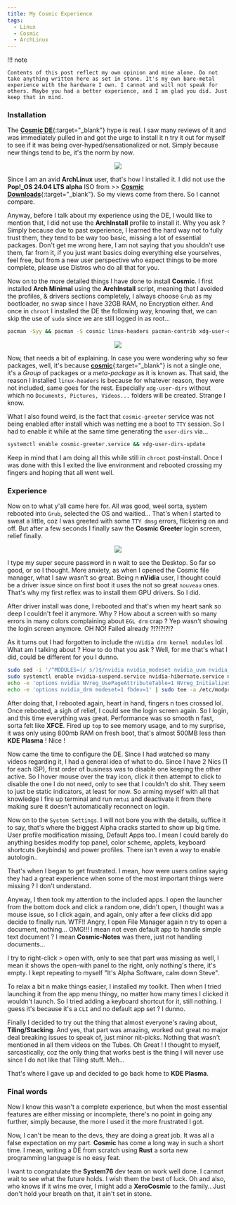 ```yaml
---
title: My Cosmic Experience
tags:
  - Linux
  - Cosmic
  - ArchLinux
---
```

!!! note

    Contents of this post reflect my own opinion and mine alone. Do not take anything written here as set in stone. It's my own bare-metal experience with the hardware I own. I cannot and will not speak for others. Maybe you had a better experience, and I am glad you did. Just keep that in mind.

### Installation

The [**Cosmic DE**](https://xerolinux.xyz/posts/arch-cosmic/){:target="_blank"} hype is real. I saw many reviews of it and was immediately pulled in and got the urge to install it n try it out for myself to see if it was being over-hyped/sensationalized or not. Simply because new things tend to be, it's the norm by now.

<p align="center">
  <img src="https://i.imgur.com/Fvl9uRU.png">
</p>

Since I am an avid **ArchLinux** user, that's how I installed it. I did not use the **Pop!_OS 24.04 LTS alpha** ISO from >> [**Cosmic Downloads**](https://system76.com/cosmic){:target="_blank"}. So my views come from there. So I cannot compare.

Anyway, before I talk about my experience using the DE, I would like to mention that, I did not use the **ArchInstall** profile to install it. Why you ask ? Simply because due to past experience, I learned the hard way not to fully trust them, they tend to be way too basic, missing a lot of essential packages. Don't get me wrong here, I am not saying that you shouldn't use them, far from it, if you just want basics doing everything else yourselves, feel free, but from a new user perspective who expect things to be more complete, please use Distros who do all that for you.

Now on to the more detailed things I have done to install **Cosmic**. I first installed **Arch Minimal** using the **ArchInstall** script, meaning that I avoided the profiles, & drivers sections completely, I always choose `Grub` as my bootloader, no swap since I have 32GB RAM, no Encryption either. And once in `chroot` I installed the DE the following way, knowing that, we can skip the use of `sudo` since we are still logged in as root...

```Bash
pacman -Syy && pacman -S cosmic linux-headers pacman-contrib xdg-user-dirs power-profiles-daemon wayland-protocols wayland-utils
```

<p align="center">
  <img src="https://i.imgur.com/tR8WJJI.png">
</p>

Now, that needs a bit of explaining. In case you were wondering why so few packages, well, it's because [**cosmic**](https://archlinux.org/packages/?sort=&q=cosmic&maintainer=&flagged=){:target="_blank"} is not a single one, it's a *Group* of packages or a *meta-package* as it is known as. That said, the reason I installed `linux-headers` is because for whatever reason, they were not included, same goes for the rest. Especially `xdg-user-dirs` without which no `Documents, Pictures, Videos...` folders will be created. Strange I know.

What I also found weird, is the fact that `cosmic-greeter` service was not being enabled after install which was netting me a boot to `TTY` session. So I had to enable it while at the same time generating the `user-dirs` via...

```Bash
systemctl enable cosmic-greeter.service && xdg-user-dirs-update
```

Keep in mind that I am doing all this while still in `chroot` post-install. Once I was done with this I exited the live environment and rebooted crossing my fingers and hoping that all went well.

### Experience

Now on to what y'all came here for. All was good, weel sorta, system rebooted into `Grub`, selected the OS and waitied... That's when I started to sweat a little, coz I was greeted with some `TTY dmsg` errors, flickering on and off. But after a few seconds I finally saw the **Cosmic Greeter** login screen, relief finally.

<p align="center">
  <img src="https://i.imgur.com/TPjWMjR.png">
</p>

I type my super secure password in n wait to see the Desktop. So far so good, or so I thought. More anxiety, as when I opened the Cosmic file manager, what I saw wasn't so great. Being n **nVidia** user, I thought could be a driver issue since on first boot it uses the not so great `nouveau` ones. That's why my first reflex was to install them GPU drivers. So I did.

After driver install was done, I rebooted and that's when my heart sank so deep I couldn't feel it anymore. Why ? How about a screen with so many errors in many colors complaining about `EGL drm` crap ? Yep wasn't showing the login screen anymore. OH NO! Failed already ?!?!?!?!?

As it turns out I had forgotten to include the `nVidia drm kernel modules` lol. What am I talking about ? How to do that you ask ? Well, for me that's what I did, could be different for you I dunno.

```Bash
sudo sed -i '/^MODULES=(/ s/)$/nvidia nvidia_modeset nvidia_uvm nvidia_drm)/' /etc/mkinitcpio.conf
sudo systemctl enable nvidia-suspend.service nvidia-hibernate.service nvidia-resume.service nvidia-powerd.service
echo -e 'options nvidia NVreg_UsePageAttributeTable=1 NVreg_InitializeSystemMemoryAllocations=0 NVreg_DynamicPowerManagement=0x02' | sudo tee -a /etc/modprobe.d/nvidia.conf
echo -e 'options nvidia_drm modeset=1 fbdev=1' | sudo tee -a /etc/modprobe.d/nvidia.conf && sudo mkinitcpio -P
```

After doing that, I rebooted again, heart in hand, fingers n toes crossed lol. Once rebooted, a sigh of relief, I could see the login screen again. So I login, and this time everything was great. Performance was so smooth n fast, sorta felt like **XFCE**. Fired up `top` to see memory usage, and to my surprise, it was only using 800mb RAM on fresh boot, that's almost 500MB less than **KDE Plasma** ! Nice !

Now came the time to configure the DE. Since I had watched so many videos regarding it, I had a general idea of what to do. Since I have 2 Nics (1 for each ISP), first order of business was to disable one keeping the other active. So I hover mouse over the tray icon, click it then attempt to click to disable the one I do not need, only to see that I couldn't do shit. They seem to just be static indicators, at least for now. So arming myself with all that knowledge I fire up terminal and run `nmtui` and deactivate it from there making sure it doesn't automatically reconnect on login.

Now on to the `System Settings`. I will not bore you with the details, suffice it to say, that's where the biggest Alpha cracks started to show up big time. User profile modification missing, Default Apps too. I mean I could barely do anything besides modify top panel, color scheme, applets, keyboard shortcuts (keybinds) and power profiles. There isn't even a way to enable autologin..

That's when I began to get frustrated. I mean, how were users online saying they had a great experience when some of the most important things were missing ? I don't understand.

Anyway, I then took my attention to the included apps. I open the launcher from the bottom dock and click a random one, didn't open, I thought was a mouse issue, so I click again, and again, only after a few clicks did app decide to finally run. WTF!! Angry, I open File Manager again n try to open a document, nothing... OMG!!! I mean not even default app to handle simple text document ? I mean **Cosmic-Notes** was there, just not handling documents...

I try to right-click > open with, only to see that part was missing as well, I mean it shows the open-with panel to the right, only nothing's there, it's empty. I kept repeating to myself "It's Alpha Software, calm down Steve".

To relax a bit n make things easier, I installed my toolkit. Then when I tried launching it from the app menu thingy, no matter how many times I clicked it wouldn't launch. So I tried adding a keyboard shortcut for it, still nothing. I guess it's because it's a `CLI` and no default app set ? I dunno.

Finally I decided to try out the thing that almost everyone's raving about, **Tiling/Stacking**. And yes, that part was amazing, worked out great no major deal breaking issues to speak of, just minor nit-picks. Nothing that wasn't mentioned in all them videos on the Tubes. Oh Great ! I thought to myself, sarcastically, coz the only thing that works best is the thing I will never use since I do not like that Tiling stuff. Meh...

That's where I gave up and decided to go back home to **KDE Plasma**.

### Final words

Now I know this wasn't a complete experience, but when the most essential features are either missing or incomplete, there's no point in going any further, simply because, the more I used it the more frustrated I got.

Now, I can't be mean to the devs, they are doing a great job. It was all a false expectation on my part. **Cosmic** has come a long way in such a short time. I mean, writing a DE from scratch using **Rust** a sorta new programming language is no easy feat.

I want to congratulate the **System76** dev team on work well done. I cannot wait to see what the future holds. I wish them the best of luck. Oh and also, who knows if it wins me over, I might add a **XeroCosmic** to the family.. Just don't hold your breath on that, it ain't set in stone.
